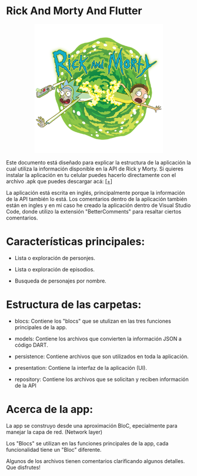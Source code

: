 # Rick And Morty And Flutter


<p align="center">
  <img src="https://github.com/navirobayo/RickAndMortyAndFlutter/blob/main/repoassets/cover3.png" width="350" title="hover text">
</p>

Este documento está diseñado para explicar la estructura de la aplicación la cual utiliza la información disponible en la API de Rick y Morty. Si quieres instalar la aplicación en tu celular puedes hacerlo directamente con el archivo .apk que puedes descargar acá: 
[[+]](https://github.com/navirobayo/RickAndMortyAndFlutter/blob/main/repoassets/app-release.apk)

La aplicación está escrita en inglés, principalmente porque la información de la API también lo está. Los comentarios dentro de la aplicación también están en ingles y en mi caso he creado la aplicación dentro de Visual Studio Code, donde utilizo la extensión "BetterComments" para resaltar ciertos comentarios. 

# Características principales:

- Lista o exploración de personjes.
  
- Lista o exploración de episodios.
  
- Busqueda de personajes por nombre.

# Estructura de las carpetas:

- blocs: Contiene los "blocs" que se utulizan en las tres funciones principales de la app. 

- models: Contiene los archivos que convierten la información JSON a código DART.

- persistence: Contiene archivos que son utilizados en toda la aplicación.

- presentation: Contiene la interfaz de la aplicación (UI).

- repository: Contiene los archivos que se solicitan y reciben información de la API

# Acerca de la app:

La app se construyo desde una aproximación BloC, epecialmente para manejar la capa de red. (Network layer) 

Los "Blocs" se utilizan en las funciones principales de la app, cada funcionalidad tiene un "Bloc" diferente. 

Algunos de los archivos tienen comentarios clarificando algunos detalles. Que disfrutes!
